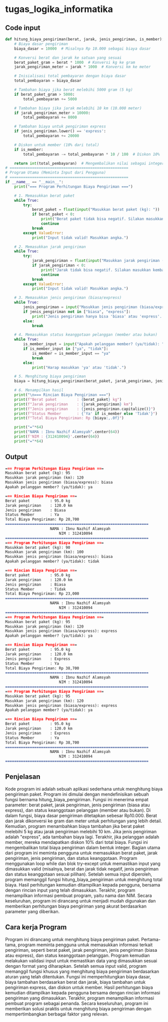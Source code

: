 # tugas_logika_informatika

## Code input 
```python
def hitung_biaya_pengiriman(berat, jarak, jenis_pengiriman, is_member):
    # Biaya dasar pengiriman
    biaya_dasar = 10000  # Misalnya Rp 10.000 sebagai biaya dasar

    # Konversi berat dan jarak ke satuan yang sesuai
    berat_paket_gram = berat * 1000  # Konversi kg ke gram
    jarak_pengiriman_meter = jarak * 1000  # Konversi km ke meter

    # Inisialisasi total pembayaran dengan biaya dasar
    total_pembayaran = biaya_dasar

    # Tambahan biaya jika berat melebihi 5000 gram (5 kg)
    if berat_paket_gram > 5000:
        total_pembayaran += 5000

    # Tambahan biaya jika jarak melebihi 10 km (10.000 meter)
    if jarak_pengiriman_meter > 10000:
        total_pembayaran += 8000

    # Tambahan biaya untuk pengiriman express
    if jenis_pengiriman.lower() == 'express':
        total_pembayaran += 20000

    # Diskon untuk member (10% dari total)
    if is_member:
        total_pembayaran -= total_pembayaran * 10 / 100  # Diskon 10%

    return int(total_pembayaran)  # Mengembalikan nilai sebagai integer
# =====================================================
# Program Utama (Meminta Input dari Pengguna)
# =====================================================
if __name__ == "__main__":
    print("=== Program Perhitungan Biaya Pengiriman ===")

    # 1. Memasukkan berat paket
    while True:
        try:
            berat_paket = float(input("Masukkan berat paket (kg): "))
            if berat_paket < 0:
                print("Berat paket tidak bisa negatif. Silakan masukkan kembali.")
                continue
            break
        except ValueError:
            print("Input tidak valid! Masukkan angka.")

    # 2. Memasukkan jarak pengiriman
    while True:
        try:
            jarak_pengiriman = float(input("Masukkan jarak pengiriman (km): "))
            if jarak_pengiriman < 0:
                print("Jarak tidak bisa negatif. Silakan masukkan kembali.")
                continue
            break
        except ValueError:
            print("Input tidak valid! Masukkan angka.")

    # 3. Memasukkan jenis pengiriman (biasa/express)
    while True:
        jenis_pengiriman = input("Masukkan jenis pengiriman (biasa/express): ").strip().lower()
        if jenis_pengiriman not in ["biasa", "express"]:
            print("Jenis pengiriman hanya bisa 'biasa' atau 'express'. Silakan masukkan kembali.")
        else:
            break

    # 4. Memasukkan status keanggotaan pelanggan (member atau bukan)
    while True:
        is_member_input = input("Apakah pelanggan member? (ya/tidak): ").strip().lower()
        if is_member_input in ["ya", "tidak"]:
            is_member = is_member_input == "ya"
            break
        else:
            print("Harap masukkan 'ya' atau 'tidak'.")

    # 5. Menghitung biaya pengiriman
    biaya = hitung_biaya_pengiriman(berat_paket, jarak_pengiriman, jenis_pengiriman, is_member)

    # 6. Menampilkan hasil
    print("\n=== Rincian Biaya Pengiriman ===")
    print(f"Berat paket         : {berat_paket} kg")
    print(f"Jarak pengiriman    : {jarak_pengiriman} km")
    print(f"Jenis pengiriman    : {jenis_pengiriman.capitalize()}")
    print(f"Status Member       : {'Ya' if is_member else 'Tidak'}")
    print(f"Total Biaya Pengiriman: Rp {biaya:,.0f}")

    print("="*64)
    print("NAMA : Ibnu Nazhif Alamsyah".center(64))
    print(f'NIM : {312410094}'.center(64))
    print("="*64)
```


## Output 
````markdown
=== Program Perhitungan Biaya Pengiriman ===
Masukkan berat paket (kg): 95
Masukkan jarak pengiriman (km): 120
Masukkan jenis pengiriman (biasa/express): biasa
Apakah pelanggan member? (ya/tidak): ya

=== Rincian Biaya Pengiriman ===
Berat paket         : 95.0 kg
Jarak pengiriman    : 120.0 km
Jenis pengiriman    : Biasa
Status Member       : Ya
Total Biaya Pengiriman: Rp 20,700
================================================================
                    NAMA : Ibnu Nazhif Alamsyah
                        NIM : 312410094
================================================================
=== Program Perhitungan Biaya Pengiriman ===
Masukkan berat paket (kg): 90
Masukkan jarak pengiriman (km): 100
Masukkan jenis pengiriman (biasa/express): biasa
Apakah pelanggan member? (ya/tidak): tidak

=== Rincian Biaya Pengiriman ===
Berat paket         : 95.0 kg
Jarak pengiriman    : 120.0 km
Jenis pengiriman    : Biasa
Status Member       : Tidak
Total Biaya Pengiriman: Rp 23,000
================================================================
                    NAMA : Ibnu Nazhif Alamsyah
                        NIM : 312410094
================================================================
=== Program Perhitungan Biaya Pengiriman ===
Masukkan berat paket (kg): 95
Masukkan jarak pengiriman (km): 120
Masukkan jenis pengiriman (biasa/express): express
Apakah pelanggan member? (ya/tidak): ya

=== Rincian Biaya Pengiriman ===
Berat paket         : 95.0 kg
Jarak pengiriman    : 120.0 km
Jenis pengiriman    : Express
Status Member       : Ya
Total Biaya Pengiriman: Rp 38,700
================================================================
                    NAMA : Ibnu Nazhif Alamsyah
                        NIM : 312410094
================================================================
=== Program Perhitungan Biaya Pengiriman ===
Masukkan berat paket (kg): 95
Masukkan jarak pengiriman (km): 120
Masukkan jenis pengiriman (biasa/express): express
Apakah pelanggan member? (ya/tidak): ya

=== Rincian Biaya Pengiriman ===
Berat paket         : 95.0 kg
Jarak pengiriman    : 120.0 km
Jenis pengiriman    : Express
Status Member       : Ya
Total Biaya Pengiriman: Rp 38,700
================================================================
                    NAMA : Ibnu Nazhif Alamsyah
                        NIM : 312410094
================================================================
````

## Penjelasan 
Kode program ini adalah sebuah aplikasi sederhana untuk menghitung biaya pengiriman paket. Program ini dimulai dengan mendefinisikan sebuah fungsi bernama hitung_biaya_pengiriman. Fungsi ini menerima empat parameter: berat paket, jarak pengiriman, jenis pengiriman (biasa atau express), dan status keanggotaan pelanggan (member atau bukan). Di dalam fungsi, biaya dasar pengiriman ditetapkan sebesar Rp10.000. Berat dan jarak dikonversi ke gram dan meter untuk perhitungan yang lebih detail. Kemudian, program menambahkan biaya tambahan jika berat paket melebihi 5 kg atau jarak pengiriman melebihi 10 km. Jika jenis pengiriman adalah "express", ada tambahan biaya lagi. Terakhir, jika pelanggan adalah member, mereka mendapatkan diskon 10% dari total biaya. Fungsi ini mengembalikan total biaya pengiriman dalam bentuk integer. Bagian utama dari program ini meminta pengguna untuk memasukkan berat paket, jarak pengiriman, jenis pengiriman, dan status keanggotaan. Program menggunakan loop while dan blok try-except untuk memastikan input yang dimasukkan valid (misalnya, berat dan jarak tidak negatif, jenis pengiriman dan status keanggotaan sesuai pilihan). Setelah semua input diperoleh, program memanggil fungsi hitung_biaya_pengiriman untuk menghitung total biaya. Hasil perhitungan kemudian ditampilkan kepada pengguna, bersama dengan rincian input yang telah dimasukkan. Terakhir, program menampilkan informasi pembuat program, yaitu nama dan NIM. Secara keseluruhan, program ini dirancang untuk menjadi mudah digunakan dan memberikan perhitungan biaya pengiriman yang akurat berdasarkan parameter yang diberikan.

## Cara kerja Program 
Program ini dirancang untuk menghitung biaya pengiriman paket. Pertama-tama, program meminta pengguna untuk memasukkan informasi terkait pengiriman, seperti berat paket, jarak pengiriman, jenis pengiriman (biasa atau express), dan status keanggotaan pelanggan. Program kemudian melakukan validasi input untuk memastikan data yang dimasukkan sesuai dengan format yang diharapkan. Setelah semua input valid, program memanggil fungsi khusus yang menghitung biaya pengiriman berdasarkan aturan yang telah ditentukan. Fungsi ini memperhitungkan biaya dasar, biaya tambahan berdasarkan berat dan jarak, biaya tambahan untuk pengiriman express, dan diskon untuk member. Hasil perhitungan biaya kemudian ditampilkan kepada pengguna bersama dengan rincian informasi pengiriman yang dimasukkan. Terakhir, program menampilkan informasi pembuat program sebagai penanda. Secara keseluruhan, program ini memberikan solusi praktis untuk menghitung biaya pengiriman dengan mempertimbangkan berbagai faktor yang relevan.
